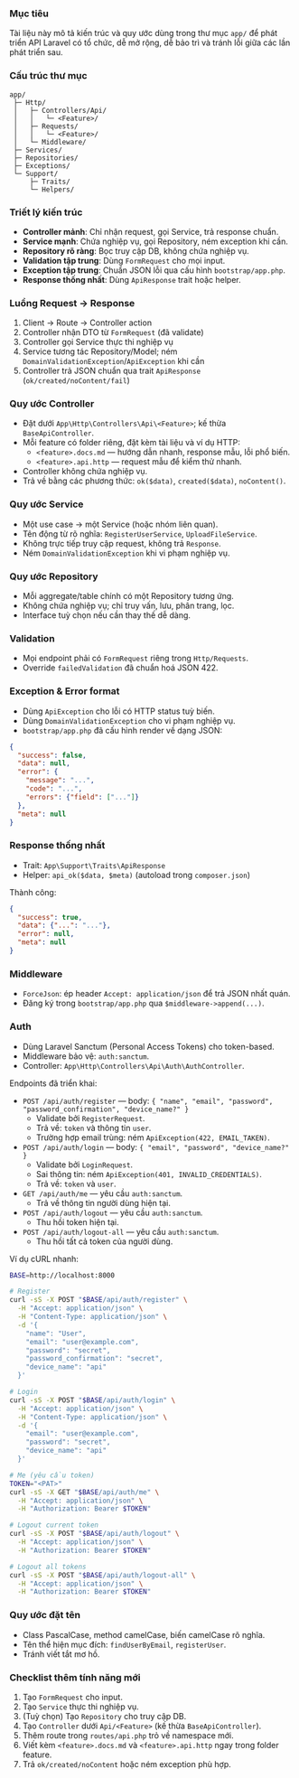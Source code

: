 ### Mục tiêu

Tài liệu này mô tả kiến trúc và quy ước dùng trong thư mục `app/` để phát triển API Laravel có tổ chức, dễ mở rộng, dễ bảo trì và tránh lỗi giữa các lần phát triển sau.

### Cấu trúc thư mục

```
app/
 ├─ Http/
 │   ├─ Controllers/Api/
 │   │   └─ <Feature>/
 │   ├─ Requests/
 │   │   └─ <Feature>/
 │   └─ Middleware/
 ├─ Services/
 ├─ Repositories/
 ├─ Exceptions/
 └─ Support/
     ├─ Traits/
     └─ Helpers/
```

### Triết lý kiến trúc

- **Controller mảnh**: Chỉ nhận request, gọi Service, trả response chuẩn.
- **Service mạnh**: Chứa nghiệp vụ, gọi Repository, ném exception khi cần.
- **Repository rõ ràng**: Bọc truy cập DB, không chứa nghiệp vụ.
- **Validation tập trung**: Dùng `FormRequest` cho mọi input.
- **Exception tập trung**: Chuẩn JSON lỗi qua cấu hình `bootstrap/app.php`.
- **Response thống nhất**: Dùng `ApiResponse` trait hoặc helper.

### Luồng Request → Response

1) Client → Route → Controller action  
2) Controller nhận DTO từ `FormRequest` (đã validate)  
3) Controller gọi Service thực thi nghiệp vụ  
4) Service tương tác Repository/Model; ném `DomainValidationException`/`ApiException` khi cần  
5) Controller trả JSON chuẩn qua trait `ApiResponse` (`ok/created/noContent/fail`)

### Quy ước Controller

- Đặt dưới `App\Http\Controllers\Api\<Feature>`; kế thừa `BaseApiController`.
- Mỗi feature có folder riêng, đặt kèm tài liệu và ví dụ HTTP:
  - `<feature>.docs.md` — hướng dẫn nhanh, response mẫu, lỗi phổ biến.
  - `<feature>.api.http` — request mẫu để kiểm thử nhanh.
- Controller không chứa nghiệp vụ.
- Trả về bằng các phương thức: `ok($data)`, `created($data)`, `noContent()`.

### Quy ước Service

- Một use case → một Service (hoặc nhóm liên quan).
- Tên động từ rõ nghĩa: `RegisterUserService`, `UploadFileService`.
- Không trực tiếp truy cập request, không trả `Response`.
- Ném `DomainValidationException` khi vi phạm nghiệp vụ.

### Quy ước Repository

- Mỗi aggregate/table chính có một Repository tương ứng.
- Không chứa nghiệp vụ; chỉ truy vấn, lưu, phân trang, lọc.
- Interface tuỳ chọn nếu cần thay thế dễ dàng.

### Validation

- Mọi endpoint phải có `FormRequest` riêng trong `Http/Requests`.
- Override `failedValidation` đã chuẩn hoá JSON 422.

### Exception & Error format

- Dùng `ApiException` cho lỗi có HTTP status tuỳ biến.
- Dùng `DomainValidationException` cho vi phạm nghiệp vụ.
- `bootstrap/app.php` đã cấu hình render về dạng JSON:

```json
{
  "success": false,
  "data": null,
  "error": {
    "message": "...",
    "code": "...",
    "errors": {"field": ["..."]}
  },
  "meta": null
}
```

### Response thống nhất

- Trait: `App\Support\Traits\ApiResponse`  
- Helper: `api_ok($data, $meta)` (autoload trong `composer.json`)

Thành công:

```json
{
  "success": true,
  "data": {"...": "..."},
  "error": null,
  "meta": null
}
```

### Middleware

- `ForceJson`: ép header `Accept: application/json` để trả JSON nhất quán.
- Đăng ký trong `bootstrap/app.php` qua `$middleware->append(...)`.

### Auth

- Dùng Laravel Sanctum (Personal Access Tokens) cho token-based.
- Middleware bảo vệ: `auth:sanctum`.
- Controller: `App\Http\Controllers\Api\Auth\AuthController`.

Endpoints đã triển khai:

- `POST /api/auth/register` — body: `{ "name", "email", "password", "password_confirmation", "device_name?" }`
  - Validate bởi `RegisterRequest`.
  - Trả về: `token` và thông tin `user`.
  - Trường hợp email trùng: ném `ApiException(422, EMAIL_TAKEN)`.
- `POST /api/auth/login` — body: `{ "email", "password", "device_name?" }`
  - Validate bởi `LoginRequest`.
  - Sai thông tin: ném `ApiException(401, INVALID_CREDENTIALS)`.
  - Trả về: `token` và `user`.
- `GET /api/auth/me` — yêu cầu `auth:sanctum`.
  - Trả về thông tin người dùng hiện tại.
- `POST /api/auth/logout` — yêu cầu `auth:sanctum`.
  - Thu hồi token hiện tại.
- `POST /api/auth/logout-all` — yêu cầu `auth:sanctum`.
  - Thu hồi tất cả token của người dùng.

Ví dụ cURL nhanh:

```bash
BASE=http://localhost:8000

# Register
curl -sS -X POST "$BASE/api/auth/register" \
  -H "Accept: application/json" \
  -H "Content-Type: application/json" \
  -d '{
    "name": "User",
    "email": "user@example.com",
    "password": "secret",
    "password_confirmation": "secret",
    "device_name": "api"
  }'

# Login
curl -sS -X POST "$BASE/api/auth/login" \
  -H "Accept: application/json" \
  -H "Content-Type: application/json" \
  -d '{
    "email": "user@example.com",
    "password": "secret",
    "device_name": "api"
  }'

# Me (yêu cầu token)
TOKEN="<PAT>"
curl -sS -X GET "$BASE/api/auth/me" \
  -H "Accept: application/json" \
  -H "Authorization: Bearer $TOKEN"

# Logout current token
curl -sS -X POST "$BASE/api/auth/logout" \
  -H "Accept: application/json" \
  -H "Authorization: Bearer $TOKEN"

# Logout all tokens
curl -sS -X POST "$BASE/api/auth/logout-all" \
  -H "Accept: application/json" \
  -H "Authorization: Bearer $TOKEN"
```

### Quy ước đặt tên

- Class PascalCase, method camelCase, biến camelCase rõ nghĩa.
- Tên thể hiện mục đích: `findUserByEmail`, `registerUser`.
- Tránh viết tắt mơ hồ.

### Checklist thêm tính năng mới

1) Tạo `FormRequest` cho input.  
2) Tạo `Service` thực thi nghiệp vụ.  
3) (Tuỳ chọn) Tạo `Repository` cho truy cập DB.  
4) Tạo `Controller` dưới `Api/<Feature>` (kế thừa `BaseApiController`).  
5) Thêm route trong `routes/api.php` trỏ về namespace mới.  
6) Viết kèm `<feature>.docs.md` và `<feature>.api.http` ngay trong folder feature.  
7) Trả `ok/created/noContent` hoặc ném exception phù hợp.